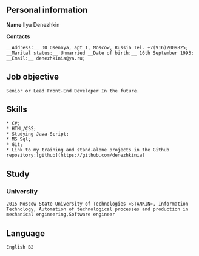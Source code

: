 ## Personal information

**Name** Ilya Denezhkin

**Contacts**

```
__Address:__ 30 Osennya, apt 1, Moscow, Russia Tel. +7(916)2009825; __Marital status:__ Unmarried __Date of birth:__ 16th September 1993; __Email:__ denezhkinia@ya.ru;
```

## Job objective

```
Senior or Lead Front-End Developer In the future.
```

## Skills

```
* C#;
* HTML/CSS;
* Studying Java-Script;
* MS Sql;
* Git;
* Link to my training and stand-alone projects in the Github repository:[github](https://github.com/denezhkinia)
```

## Study

### University

```
2015 Moscow State University of Technologies «STANKIN», Information Technology, Automation of technological processes and production in mechanical engineering,Software engineer
```

## Language

```
English B2 
```

